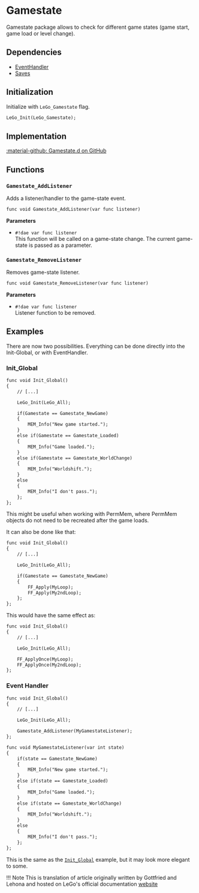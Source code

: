 # Gamestate
Gamestate package allows to check for different game states (game start, game load or level change).

## Dependencies  
- [EventHandler](../tools/event_handler.md)
- [Saves](../applications/saves.md)

## Initialization
Initialize with `LeGo_Gamestate` flag.
```dae
LeGo_Init(LeGo_Gamestate);
```
## Implementation
[:material-github: Gamestate.d on GitHub](https://github.com/Lehona/LeGo/blob/dev/Gamestate.d)

## Functions

### `Gamestate_AddListener`
Adds a listener/handler to the game-state event.
```dae
func void Gamestate_AddListener(var func listener)
```
**Parameters**

- `#!dae var func listener`  
    This function will be called on a game-state change. The current game-state is passed as a parameter.


### `Gamestate_RemoveListener`
Removes game-state listener.
```dae
func void Gamestate_RemoveListener(var func listener)
```
**Parameters**

- `#!dae var func listener`  
    Listener function to be removed.

## Examples
There are now two possibilities. Everything can be done directly into the Init-Global, or with EventHandler.
### Init_Global
```dae
func void Init_Global()
{
    // [...]

    LeGo_Init(LeGo_All);

    if(Gamestate == Gamestate_NewGame) 
    {
        MEM_Info("New game started.");
    }
    else if(Gamestate == Gamestate_Loaded)
    {
        MEM_Info("Game loaded.");
    }
    else if(Gamestate == Gamestate_WorldChange)
    {
        MEM_Info("Worldshift.");
    }
    else
    {
        MEM_Info("I don't pass.");
    };
};
```

This might be useful when working with PermMem, where PermMem objects do not need to be recreated after the game loads.

It can also be done like that:
```dae
func void Init_Global()
{
    // [...]

    LeGo_Init(LeGo_All);

    if(Gamestate == Gamestate_NewGame)
    {
        FF_Apply(MyLoop);
        FF_Apply(My2ndLoop);
    };
};
```
This would have the same effect as:
```dae
func void Init_Global()
{
    // [...]

    LeGo_Init(LeGo_All);

    FF_ApplyOnce(MyLoop);
    FF_ApplyOnce(My2ndLoop);
};
```

### Event Handler
```dae
func void Init_Global()
{
    // [...]

    LeGo_Init(LeGo_All);

    Gamestate_AddListener(MyGamestateListener);
};

func void MyGamestateListener(var int state)
{
    if(state == Gamestate_NewGame)
    {
        MEM_Info("New game started.");
    }
    else if(state == Gamestate_Loaded)
    {
        MEM_Info("Game loaded.");
    }
    else if(state == Gamestate_WorldChange)
    {
        MEM_Info("Worldshift.");
    }
    else
    {
        MEM_Info("I don't pass.");
    };
};
```
This is the same as the [`Init_Global`](#init_global) example, but it may look more elegant to some.

!!! Note
    This is translation of article originally written by Gottfried and Lehona and hosted on LeGo's official documentation [website](https://lego.worldofplayers.de/?Beispiele_Gamestate)
